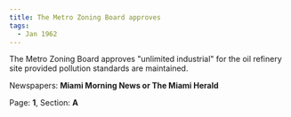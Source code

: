 ```yaml
---  
title: The Metro Zoning Board approves  
tags:  
  - Jan 1962  
---  
```

  
The Metro Zoning Board approves "unlimited industrial" for the oil refinery site provided pollution standards are maintained.  
  
Newspapers: **Miami Morning News or The Miami Herald**  
  
Page: **1**, Section: **A** 
